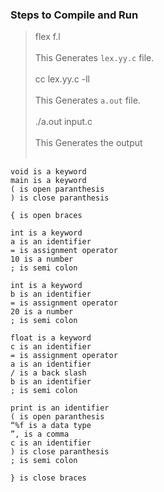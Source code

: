 ### Steps to Compile and Run

> flex f.l <br></br>
This Generates `lex.yy.c` file. <br></br>
> cc lex.yy.c -ll <br></br>
This Generates `a.out` file. <br></br>
>./a.out input.c <br></br>
This Generates the output <br></br>

```
void is a keyword
main is a keyword
( is open paranthesis
) is close paranthesis

{ is open braces

int is a keyword
a is an identifier
= is assignment operator
10 is a number
; is semi colon

int is a keyword
b is an identifier
= is assignment operator
20 is a number
; is semi colon

float is a keyword
c is an identifier
= is assignment operator
a is an identifier
/ is a back slash
b is an identifier
; is semi colon

print is an identifier
( is open paranthesis
“%f is a data type
”, is a comma
c is an identifier
) is close paranthesis
; is semi colon

} is close braces
```
